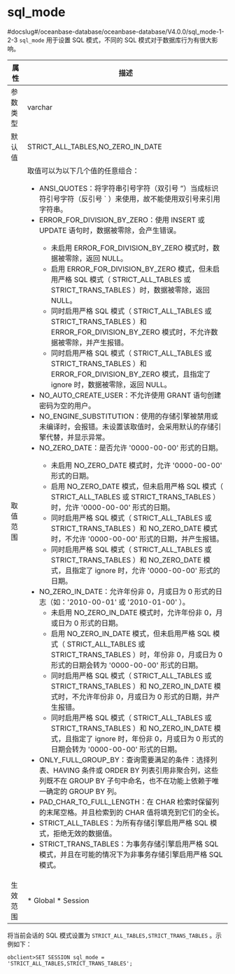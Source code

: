 sql_mode 
=============================
#docslug#/oceanbase-database/oceanbase-database/V4.0.0/sql_mode-1-2-3
`sql_mode` 用于设置 SQL 模式，不同的 SQL 模式对于数据库行为有很大影响。


| **属性** |                                                                                                                                                                                                                                                                                                                                                                                                                                                                                                                                                                        **描述**                                                                                                                                                                                                                                                                                                                                                                                                                                                                                                                                                                        |
|--------|------------------------------------------------------------------------------------------------------------------------------------------------------------------------------------------------------------------------------------------------------------------------------------------------------------------------------------------------------------------------------------------------------------------------------------------------------------------------------------------------------------------------------------------------------------------------------------------------------------------------------------------------------------------------------------------------------------------------------------------------------------------------------------------------------------------------------------------------------------------------------------------------------------------------------------------------------------------------------------------------------------------------------------------------------------------------------------------------------------------------------------------------------|
| 参数类型   | varchar                                                                                                                                                                                                                                                                                                                                                                                                                                                                                                                                                                                                                                                                                                                                                                                                                                                                                                                                                                                                                                                                                                                                              |
| 默认值    | STRICT_ALL_TABLES,NO_ZERO_IN_DATE                                                                                                                                                                                                                                                                                                                                                                                                                                                                                                                                                                                                                                                                                                                                                                                                                                                                                                                                                                                                                                                                                                                    |
| 取值范围   | 取值可以为以下几个值的任意组合：<ul><li>ANSI_QUOTES：将字符串引号字符（双引号 ”）当成标识符引号字符（反引号 ` ）来使用，故不能使用双引号来引用字符串。</li><li>ERROR_FOR_DIVISION_BY_ZERO：使用 INSERT 或 UPDATE 语句时，数据被零除，会产生错误。</li><ul><li>未启用 ERROR_FOR_DIVISION_BY_ZERO 模式时，数据被零除，返回 NULL。</li><li>启用 ERROR_FOR_DIVISION_BY_ZERO 模式，但未启用严格 SQL 模式（ STRICT_ALL_TABLES 或 STRICT_TRANS_TABLES ）时，数据被零除，返回 NULL。</li><li>同时启用严格 SQL 模式（ STRICT_ALL_TABLES 或 STRICT_TRANS_TABLES ）和 ERROR_FOR_DIVISION_BY_ZERO 模式时，不允许数据被零除，并产生报错。</li><li>同时启用严格 SQL 模式（ STRICT_ALL_TABLES 或 STRICT_TRANS_TABLES ）和 ERROR_FOR_DIVISION_BY_ZERO 模式，且指定了 ignore 时，数据被零除，返回 NULL。</li></ul><li>NO_AUTO_CREATE_USER：不允许使用 GRANT 语句创建密码为空的用户。</li><li>NO_ENGINE_SUBSTITUTION：使用的存储引擎被禁用或未编译时，会报错。未设置该取值时，会采用默认的存储引擎代替，并显示异常。</li><li>NO_ZERO_DATE：是否允许 '0000-00-00' 形式的日期。</li><ul><li>未启用 NO_ZERO_DATE 模式时，允许 '0000-00-00' 形式的日期。</li><li>启用 NO_ZERO_DATE 模式，但未启用严格 SQL 模式（ STRICT_ALL_TABLES 或 STRICT_TRANS_TABLES ）时，允许 '0000-00-00' 形式的日期。</li><li>同时启用严格 SQL 模式（ STRICT_ALL_TABLES 或 STRICT_TRANS_TABLES ）和 NO_ZERO_DATE 模式时，不允许 '0000-00-00' 形式的日期，并产生报错。</li><li>同时启用严格 SQL 模式（ STRICT_ALL_TABLES 或 STRICT_TRANS_TABLES ）和 NO_ZERO_DATE 模式，且指定了 ignore 时，允许 '0000-00-00' 形式的日期。</li></ul><li>NO_ZERO_IN_DATE：允许年份非 0，月或日为 0 形式的日志（如：'2010-00-01' 或 '2010-01-00' ）。<ul><li>未启用 NO_ZERO_IN_DATE 模式时，允许年份非 0，月或日为 0 形式的日期。</li><li>启用 NO_ZERO_IN_DATE 模式，但未启用严格 SQL 模式（ STRICT_ALL_TABLES 或 STRICT_TRANS_TABLES ）时，年份非 0，月或日为 0 形式的日期会转为 '0000-00-00' 形式的日期。</li><li>同时启用严格 SQL 模式（ STRICT_ALL_TABLES 或 STRICT_TRANS_TABLES ）和 NO_ZERO_IN_DATE 模式时，不允许年份非 0，月或日为 0 形式的日期，并产生报错。</li><li>同时启用严格 SQL 模式（ STRICT_ALL_TABLES 或 STRICT_TRANS_TABLES ）和 NO_ZERO_IN_DATE 模式，且指定了 ignore 时，年份非 0，月或日为 0 形式的日期会转为 '0000-00-00' 形式的日期。</li></ul><li>ONLY_FULL_GROUP_BY：查询需要满足的条件：选择列表、HAVING 条件或 ORDER BY 列表引用非聚合列，这些列既不在 GROUP BY 子句中命名，也不在功能上依赖于唯一确定的 GROUP BY 列。</li><li>PAD_CHAR_TO_FULL_LENGTH：在 CHAR 检索时保留列的末尾空格。并且检索到的 CHAR 值将填充到它们的全长。</li><li>STRICT_ALL_TABLES：为所有存储引擎启用严格 SQL 模式，拒绝无效的数据值。</li><li>STRICT_TRANS_TABLES：为事务存储引擎启用严格 SQL 模式，并且在可能的情况下为非事务存储引擎启用严格 SQL 模式。</li></ul>       |
| 生效范围   | * Global   * Session                                                                                                                                                                                                                                                                                                                                                                                                                                                                                                                                                                                                                                                                                                                                                                                                                                                                                                                                                                                                                                              |



将当前会话的 SQL 模式设置为 `STRICT_ALL_TABLES,STRICT_TRANS_TABLES` 。示例如下：

```unknow
obclient>SET SESSION sql_mode = 'STRICT_ALL_TABLES,STRICT_TRANS_TABLES';
```


